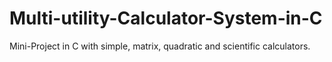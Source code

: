 # Multi-utility-Calculator-System-in-C
Mini-Project in C with simple, matrix, quadratic and scientific calculators.
